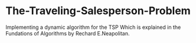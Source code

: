 # The-Traveling-Salesperson-Problem
Implementing a dynamic algorithm for the TSP
Which is explained in the Fundations of Algorithms by Rechard E.Neapolitan.
